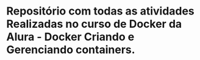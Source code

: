 # Repositório com todas as atividades Realizadas no curso de Docker da Alura - Docker Criando e Gerenciando containers.
